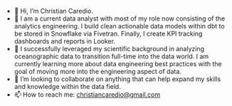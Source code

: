 - 👋 Hi, I’m Christian Caredio. 
- 👀 I am a current data analyst with most of my role now consisting of the analytics engineering. I build clean actionable data models within dbt to be stored in Snowflake via Fivetran. Finally, I create KPI tracking dashboards and reports in Looker.  
- 🌱 I successfully leveraged my scientific background in analyzing oceanographic data to transition full-time into the data world. I am currently learning more about data engineering best practices with the goal of moving more into the engineering aspect of data.
- 💞️ I’m looking to collaborate on anything that can help expand my skills and knowledge within the data field.
- 📫 How to reach me: christiancaredio@gmail.com

<!---
ccaredio/ccaredio is a ✨ special ✨ repository because its `README.md` (this file) appears on your GitHub profile.
You can click the Preview link to take a look at your changes.
--->
